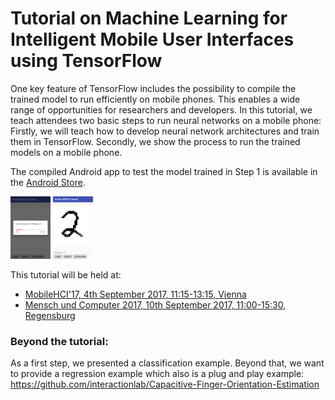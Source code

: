 # Tutorial on Machine Learning for Intelligent Mobile User Interfaces using TensorFlow
One key feature of TensorFlow includes the possibility to compile the trained model to run efficiently on mobile phones. This enables a wide range of opportunities for researchers and developers. In this tutorial, we teach attendees two basic steps to run neural networks on a mobile phone: Firstly, we will teach how to develop neural network architectures and train them in TensorFlow. Secondly, we show the process to run the trained models on a mobile phone.

The compiled Android app to test the model trained in Step 1 is available in the [Android Store](https://play.google.com/store/apps/details?id=io.interactionlab.tutorial_mobile_example).

<img src="./img/screenshot_download.png" height="100" /> <img src="./img/screenshot_detect.png" height="100" />

This tutorial will be held at:
* [MobileHCI'17, 4th September 2017, 11:15-13:15, Vienna](https://interactionlab.io/imui-mobilehci17/)
* [Mensch und Computer 2017, 10th September 2017, 11:00-15:30, Regensburg](http://muc2017.mensch-und-computer.de/programm/tutorials-mci/)


### Beyond the tutorial:
As a first step, we presented a classification example. Beyond that, we want to provide a regression example which also is a plug and play example:
https://github.com/interactionlab/Capacitive-Finger-Orientation-Estimation
